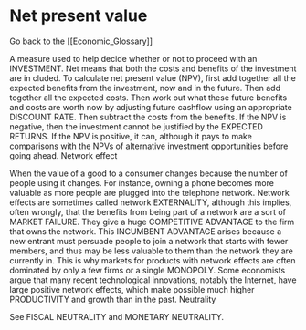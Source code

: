 # Net present value

Go back to the [[Economic_Glossary]]


A measure used to help decide whether or not to proceed with an INVESTMENT. Net means that both the costs and benefits of the investment are in cluded. To calculate net present value (NPV), first add together all the expected benefits from the investment, now and in the future. Then add together all the expected costs. Then work out what these future benefits and costs are worth now by adjusting future cashflow using an appropriate DISCOUNT RATE. Then subtract the costs from the benefits. If the NPV is negative, then the investment cannot be justified by the EXPECTED RETURNS. If the NPV is positive, it can, although it pays to make comparisons with the NPVs of alternative investment opportunities before going ahead.
Network effect

When the value of a good to a consumer changes because the number of people using it changes. For instance, owning a phone becomes more valuable as more people are plugged into the telephone network. Network effects are sometimes called network EXTERNALITY, although this implies, often wrongly, that the benefits from being part of a network are a sort of MARKET FAILURE. They give a huge COMPETITIVE ADVANTAGE to the firm that owns the network. This INCUMBENT ADVANTAGE arises because a new entrant must persuade people to join a network that starts with fewer members, and thus may be less valuable to them than the network they are currently in. This is why markets for products with network effects are often dominated by only a few firms or a single MONOPOLY. Some economists argue that many recent technological innovations, notably the Internet, have large positive network effects, which make possible much higher PRODUCTIVITY and growth than in the past.
Neutrality

See FISCAL NEUTRALITY and MONETARY NEUTRALITY.

